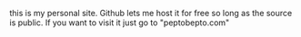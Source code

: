 this is my personal site. Github lets me host it for free so long as the source is public. 
If you want to visit it just go to "peptobepto.com" 
